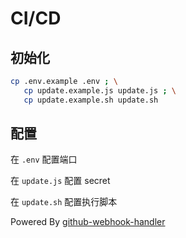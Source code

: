 # CI/CD

## 初始化

```bash
cp .env.example .env ; \
   cp update.example.js update.js ; \
   cp update.example.sh update.sh
```

## 配置

在 `.env` 配置端口

在 `update.js` 配置 secret

在 `update.sh` 配置执行脚本

Powered By [github-webhook-handler](https://github.com/rvagg/github-webhook-handler)
